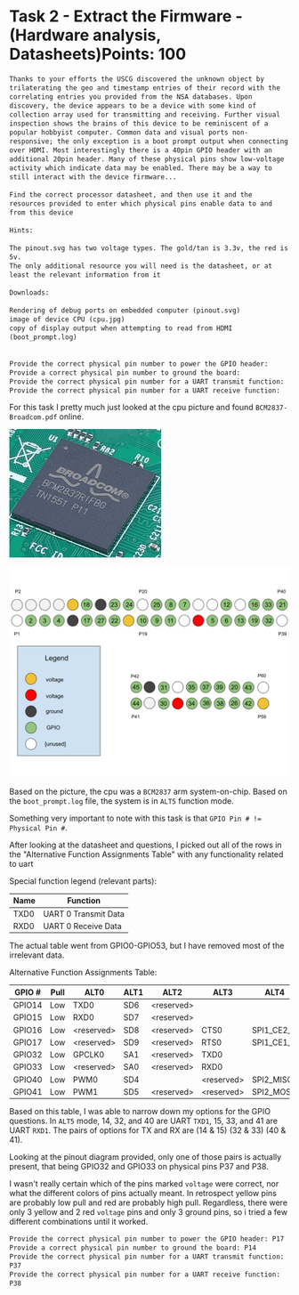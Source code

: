 
# Task 2 - Extract the Firmware - (Hardware analysis, Datasheets)Points: 100

```
Thanks to your efforts the USCG discovered the unknown object by trilaterating the geo and timestamp entries of their record with the correlating entries you provided from the NSA databases. Upon discovery, the device appears to be a device with some kind of collection array used for transmitting and receiving. Further visual inspection shows the brains of this device to be reminiscent of a popular hobbyist computer. Common data and visual ports non-responsive; the only exception is a boot prompt output when connecting over HDMI. Most interestingly there is a 40pin GPIO header with an additional 20pin header. Many of these physical pins show low-voltage activity which indicate data may be enabled. There may be a way to still interact with the device firmware...

Find the correct processor datasheet, and then use it and the resources provided to enter which physical pins enable data to and from this device

Hints:

The pinout.svg has two voltage types. The gold/tan is 3.3v, the red is 5v.
The only additional resource you will need is the datasheet, or at least the relevant information from it

Downloads:

Rendering of debug ports on embedded computer (pinout.svg)
image of device CPU (cpu.jpg)
copy of display output when attempting to read from HDMI (boot_prompt.log)


Provide the correct physical pin number to power the GPIO header:
Provide a correct physical pin number to ground the board:
Provide the correct physical pin number for a UART transmit function:
Provide the correct physical pin number for a UART receive function:
```


For this task I pretty much just looked at the cpu picture and found `BCM2837-Broadcom.pdf` online.

![cpu.jpg](cpu.jpg)

![pinout.svg](pinout.svg)

Based on the picture, the cpu was a `BCM2837` arm system-on-chip.
Based on the `boot_prompt.log` file, the system is in `ALT5` function mode.

Something very important to note with this task is that `GPIO Pin # != Physical Pin #`.

After looking at the datasheet and questions, I picked out all of the rows in the "Alternative Function Assignments Table" with any functionality related to uart

Special function legend (relevant parts):

|Name| Function |
|----|----------|
|TXD0| UART 0 Transmit Data|
|RXD0| UART 0 Receive Data|

The actual table went from GPIO0-GPIO53, but I have removed most of the irrelevant data.

Alternative Function Assignments Table:

|GPIO # |Pull|ALT0|ALT1|ALT2|ALT3| ALT4| ALT5|
|-------|----|----|----|----|----|-----|-----|
|GPIO14|Low|TXD0|SD6|\<reserved\>|||TXD1|
|GPIO15|Low|RXD0|SD7|\<reserved\>|||RXD1|
|GPIO16|Low|\<reserved\>|SD8|\<reserved\>|CTS0|SPI1_CE2_N|CTS1|
|GPIO17|Low|\<reserved\>|SD9|\<reserved\>|RTS0|SPI1_CE1_N|RTS1|
|GPIO32|Low|GPCLK0|SA1|\<reserved\>|TXD0||TXD1|
|GPIO33|Low|\<reserved\>|SA0|\<reserved\>|RXD0||RXD1|
|GPIO40|Low|PWM0|SD4||\<reserved\>|SPI2_MISO|TXD1|
|GPIO41|Low|PWM1|SD5|\<reserved\>|\<reserved\>|SPI2_MOSI|RXD1|


Based on this table, I was able to narrow down my options for the GPIO questions. In `ALT5` mode, 14, 32, and 40 are UART `TXD1`, 15, 33, and 41 are UART `RXD1`. The pairs of options for TX and RX are (14 & 15) (32 & 33) (40 & 41).

Looking at the pinout diagram provided, only one of those pairs is actually present, that being GPIO32 and GPIO33 on physical pins P37 and P38.


I wasn't really certain which of the pins marked `voltage` were correct, nor what the different colors of pins actually meant. In retrospect yellow pins are probably low pull and red are probably high pull. Regardless, there were only 3 yellow and 2 red `voltage` pins and only 3 ground pins, so i tried a few different combinations until it worked.

```
Provide the correct physical pin number to power the GPIO header: P17
Provide a correct physical pin number to ground the board: P14
Provide the correct physical pin number for a UART transmit function: P37
Provide the correct physical pin number for a UART receive function: P38
```

